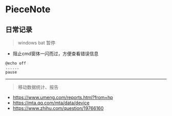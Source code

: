 # PieceNote
日常记录
---

> windows bat 暂停
* 阻止cmd窗体一闪而过，方便查看错误信息
```
@echo off
......
pause
```
---
> 移动数据统计、报告
* https://www.umeng.com/reports.html?from=hp
* https://mta.qq.com/mta/data/device
* https://www.zhihu.com/question/19766160
